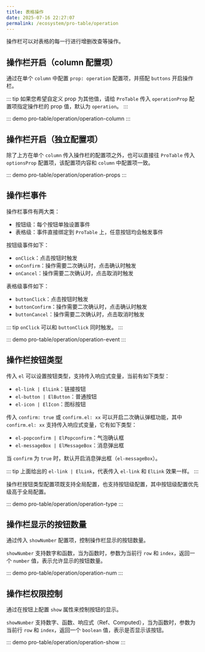 ```yaml
---
title: 表格操作
date: 2025-07-16 22:27:07
permalink: /ecosystem/pro-table/operation
---
```


操作栏可以对表格的每一行进行增删改查等操作。

## 操作栏开启（column 配置项）

通过在单个 `column` 中配置 `prop: operation` 配置项，并搭配 `buttons` 开启操作栏。

::: tip
如果您希望自定义 prop 为其他值，请给 `ProTable` 传入 `operationProp` 配置项指定操作栏的 prop 值，默认为 `operation`。
:::

::: demo
pro-table/operation/operation-column
:::

## 操作栏开启（独立配置项）

除了上方在单个 `column` 传入操作栏的配置项之外，也可以直接往 `ProTable` 传入 `optionsProp` 配置项，该配置项内容和 `column` 中配置项一致。

::: demo
pro-table/operation/operation-props
:::

## 操作栏事件

操作栏事件有两大类：

- 按钮级：每个按钮单独设置事件
- 表格级：事件直接绑定到 `ProTable` 上，任意按钮均会触发事件

按钮级事件如下：

- `onClick`：点击按钮时触发
- `onConfirm`：操作需要二次确认时，点击确认时触发
- `onCancel`：操作需要二次确认时，点击取消时触发

表格级事件如下：

- `buttonClick`：点击按钮时触发
- `buttonConfirm`：操作需要二次确认时，点击确认时触发
- `buttonCancel`：操作需要二次确认时，点击取消时触发

::: tip
`onClick` 可以和 `buttonClick` 同时触发。
:::

::: demo
pro-table/operation/operation-event
:::

## 操作栏按钮类型

传入 `el` 可以设置按钮类型，支持传入响应式变量，当前有如下类型：

- `el-link | ElLink`：链接按钮
- `el-button | ElButton`：普通按钮
- `el-icon | ElIcon`：图标按钮

传入 `confirm: true` 或 `confirm.el: xx` 可以开启二次确认弹框功能，其中 `confirm.el: xx` 支持传入响应式变量，它有如下类型：

- `el-popconfirm | ElPopconfirm`：气泡确认框
- `el-messageBox | ElMessageBox`：消息弹出框

当 `confirm` 为 `true` 时，默认开启消息弹出框（`el-messageBox`）。

::: tip
上面给出的 `el-link | ElLink`，代表传入 `el-link` 和 `ElLink` 效果一样。
:::

操作栏按钮类型配置项既支持全局配置，也支持按钮级配置，其中按钮级配置优先级高于全局配置。

::: demo
pro-table/operation/operation-type
:::

## 操作栏显示的按钮数量

通过传入 `showNumber` 配置项，控制操作栏显示的按钮数量。

`showNumber` 支持数字和函数，当为函数时，参数为当前行 `row` 和 `index`，返回一个 `number` 值，表示允许显示的按钮数量。

::: demo
pro-table/operation/operation-num
:::

## 操作栏权限控制

通过在按钮上配置 `show` 属性来控制按钮的显示。

`showNumber` 支持数字、函数、响应式（Ref、Computed），当为函数时，参数为当前行 `row` 和 `index`，返回一个 `boolean` 值，表示是否显示该按钮。

::: demo
pro-table/operation/operation-show
:::
